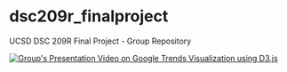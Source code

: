 # dsc209r_finalproject
UCSD DSC 209R Final Project - Group Repository


[![Group's Presentation Video on Google Trends Visualization using D3.js]([https://img.youtube.com/vi/VIDEO_ID/maxresdefault.jpg)](https://www.youtube.com/watch?v=VIDEO_ID](https://youtu.be/4En9KRbrMQw?feature=shared))
